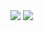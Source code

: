 <img src="https://github.com/tma533026/Atmosphere/releases/download/V1.2.2/1.jpg">
<img src="https://github.com/tma533026/Atmosphere/releases/download/V1.2.2/2.jpg">
